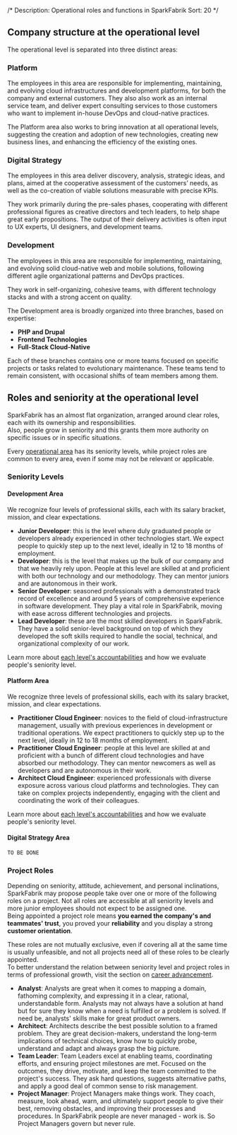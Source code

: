 /*
Description: Operational roles and functions in SparkFabrik
Sort: 20
*/

## Company structure at the operational level

The operational level is separated into three distinct areas:

### Platform

The employees in this area are responsible for implementing, maintaining, and evolving cloud infrastructures and development platforms, for both the company and external customers.
They also also work as an internal service team, and deliver expert consulting services to those customers who want to implement in-house DevOps and cloud-native practices.

The Platform area also works to bring innovation at all operational levels, suggesting the creation and adoption of new technologies, creating new business lines, and enhancing the efficiency of the existing ones.

### Digital Strategy

The employees in this area deliver discovery, analysis, strategic ideas, and plans, aimed at the cooperative assessment of the customers’ needs, as well as the co-creation of viable solutions measurable with precise KPIs.

They work primarily during the pre-sales phases, cooperating with different professional figures as creative directors and tech leaders, to help shape great early propositions. The output of their delivery activities is often input to UX experts, UI designers, and development teams.

### Development

The employees in this area are responsible for implementing, maintaining, and evolving solid cloud-native web and mobile solutions, following different agile organizational patterns and DevOps practices.

They work in self-organizing, cohesive teams, with different technology stacks and with a strong accent on quality.

The Development area is broadly organized into three branches, based on expertise:

* **PHP and Drupal**
* **Frontend Technologies**
* **Full-Stack Cloud-Native**

Each of these branches contains one or more teams focused on specific projects or tasks related to evolutionary maintenance. These teams tend to remain consistent, with occasional shifts of team members among them.

## Roles and seniority at the operational level

SparkFabrik has an almost flat organization, arranged around clear roles, each with its ownership and responsibilities.  
Also, people grow in seniority and this grants them more authority on specific issues or in specific situations.

Every [operational area](/organization/operations) has its seniority levels, while project roles are common to every area, even if some may not be relevant or applicable.

### Seniority Levels

#### Development Area

We recognize four levels of professional skills, each with its salary bracket, mission, and clear expectations.

* **Junior Developer**: this is the level where duly graduated people or developers already experienced in other technologies start. We expect people to quickly step up to the next level, ideally in 12 to 18 months of employment.
* **Developer**: this is the level that makes up the bulk of our company and that we heavily rely upon. People at this level are skilled at and proficient with both our technology and our methodology. They can mentor juniors and are autonomous in their work.
* **Senior Developer**: seasoned professionals with a demonstrated track record of excellence and around 5 years of comprehensive experience in software development. They play a vital role in SparkFabrik, moving with ease across different technologies and projects.
* **Lead Developer**: these are the most skilled developers in SparkFabrik. They have a solid senior-level background on top of which they developed the soft skills required to handle the social, technical, and organizational complexity of our work.

Learn more about [each level's accountabilities](/organization/accountabilities) and how we evaluate people's seniority level.

#### Platform Area

We recognize three levels of professional skills, each with its salary bracket, mission, and clear expectations.

* **Practitioner Cloud Engineer**: novices to the field of cloud-infrastructure management, usually with previous experiences in development or traditional operations. We expect practitioners to quickly step up to the next level, ideally in 12 to 18 months of employment.
* **Practitioner Cloud Engineer**: people at this level are skilled at and proficient with a bunch of different cloud technologies and have absorbed our methodology. They can mentor newcomers as well as developers and are autonomous in their work.
* **Architect Cloud Engineer**: experienced professionals with diverse exposure across various cloud platforms and technologies. They can take on complex projects independently, engaging with the client and coordinating the work of their colleagues.

Learn more about [each level's accountabilities](/organization/accountabilities) and how we evaluate people's seniority level.

#### Digital Strategy Area

`TO BE DONE`

### Project Roles

Depending on seniority, attitude, achievement, and personal inclinations, SparkFabrik may propose people take over one or more of the following roles on a project. Not all roles are accessible at all seniority levels and more junior employees should not expect to be assigned one.  
Being appointed a project role means **you earned the company's and teammates' trust**, you proved your **reliability** and you display a strong **customer orientation**.

These roles are not mutually exclusive, even if covering all at the same time is usually unfeasible, and not all projects need all of these roles to be clearly appointed.  
To better understand the relation between seniority level and project roles in terms of professional growth, visit the section on [career advancement](/working-at-sparkfabrik/career-advancement).

* **Analyst**: Analysts are great when it comes to mapping a domain, fathoming complexity, and expressing it in a clear, rational, understandable form. Analysts may not always have a solution at hand but for sure they know when a need is fulfilled or a problem is solved. If need be, analysts' skills make for great product owners.
* **Architect**: Architects describe the best possible solution to a framed problem. They are great decision-makers, understand the long-term implications of technical choices, know how to quickly probe, understand and adapt and always grasp the big picture.
* **Team Leader**: Team Leaders excel at enabling teams, coordinating efforts, and ensuring project milestones are met. Focused on the outcomes, they drive, motivate, and keep the team committed to the project's success. They ask hard questions, suggests alternative paths, and apply a good deal of common sense to risk management.
* **Project Manager**: Project Managers make things work. They coach, measure, look ahead, warn, and ultimately support people to give their best, removing obstacles, and improving their processes and procedures. In SparkFabrik people are never managed - work is. So Project Managers govern but never rule.
